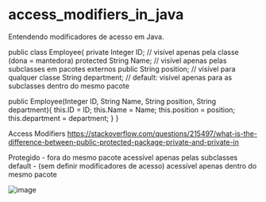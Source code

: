 # access_modifiers_in_java

Entendendo modificadores de acesso em Java.

public class Employee{
    private Integer ID;      // visível apenas pela classe (dona = mantedora)
    protected String Name;   // visível apenas pelas subclasses em pacotes externos
    public String position;  // visível para qualquer classe
    String department;       // default: visível apenas para as subclasses dentro do mesmo pacote
   
   public Employee(Integer ID, String Name, String position, String department){
        this.ID = ID;
        this.Name = Name;
        this.position = position;
        this.department = department;
    }
}

Access Modifiers
https://stackoverflow.com/questions/215497/what-is-the-difference-between-public-protected-package-private-and-private-in

Protegido - fora do mesmo pacote acessível apenas pelas subclasses
default - (sem definir modificadores de acesso) acessível apenas dentro do mesmo pacote

![image](https://user-images.githubusercontent.com/81716096/179139903-270e0904-c3ff-40c6-a5b3-f371b3fc9a5b.png)

